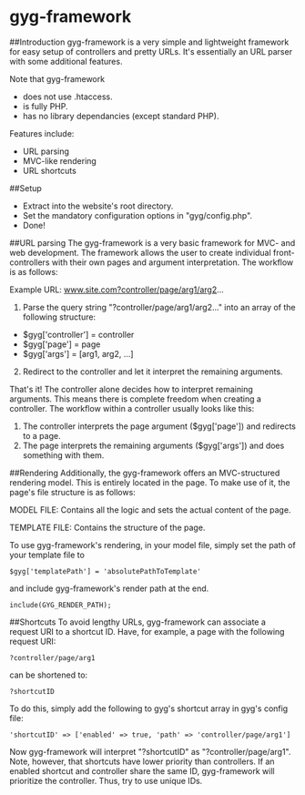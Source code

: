gyg-framework
=============
##Introduction
gyg-framework is a very simple and lightweight framework for easy setup of controllers and pretty URLs. It's essentially an
URL parser with some additional features.

Note that gyg-framework
* does not use .htaccess.
* is fully PHP.
* has no library dependancies (except standard PHP).

Features include:
* URL parsing
* MVC-like rendering
* URL shortcuts

##Setup
* Extract into the website's root directory.
* Set the mandatory configuration options in "gyg/config.php".
* Done!


##URL parsing
The gyg-framework is a very basic framework for MVC- and web development. The framework allows the user to 
create individual front-controllers with their own pages and argument interpretation. The workflow is as follows:

Example URL: www.site.com?controller/page/arg1/arg2...

1. Parse the query string "?controller/page/arg1/arg2..." into an array of the following structure:
  * $gyg['controller'] = controller
  * $gyg['page'] = page
  * $gyg['args'] = [arg1, arg2, ...]
	
2. Redirect to the controller and let it interpret the remaining arguments.

That's it! The controller alone decides how to interpret remaining arguments. This means there is complete freedom when creating a controller.
The workflow within a controller usually looks like this:
1. The controller interprets the page argument ($gyg['page']) and redirects to a page.
2. The page interprets the remaining arguments ($gyg['args']) and does something with them.

##Rendering
Additionally, the gyg-framework offers an MVC-structured rendering model. This is entirely located in the page. To make use of it, the page's file
structure is as follows:

MODEL FILE:
Contains all the logic and sets the actual content of the page.

TEMPLATE FILE:
Contains the structure of the page.

To use gyg-framework's rendering, in your model file, simply set the path of your template file to 

    $gyg['templatePath'] = 'absolutePathToTemplate' 
and include gyg-framework's render path at the end.

    include(GYG_RENDER_PATH);
    
    
##Shortcuts
To avoid lengthy URLs, gyg-framework can associate a request URI to a shortcut ID. Have, for example, a page with the following request URI:

	?controller/page/arg1
can be shortened to:

	?shortcutID

To do this, simply add the following to gyg's shortcut array in gyg's config file:

	'shortcutID' => ['enabled' => true, 'path' => 'controller/page/arg1']

Now gyg-framework will interpret "?shortcutID" as "?controller/page/arg1". Note, however,
that shortcuts have lower priority than controllers. If an enabled shortcut and controller share
the same ID, gyg-framework will prioritize the controller. Thus, try to use unique IDs.
